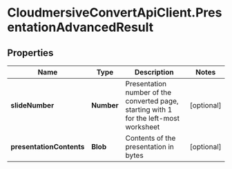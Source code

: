 # CloudmersiveConvertApiClient.PresentationAdvancedResult

## Properties
Name | Type | Description | Notes
------------ | ------------- | ------------- | -------------
**slideNumber** | **Number** | Presentation number of the converted page, starting with 1 for the left-most worksheet | [optional] 
**presentationContents** | **Blob** | Contents of the presentation in bytes | [optional] 


